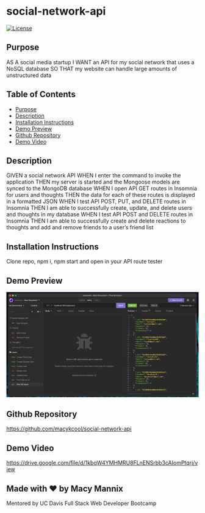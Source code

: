 # social-network-api

[![License](https://img.shields.io/badge/License-Apache_2.0-blue.svg)](https://opensource.org/licenses/Apache-2.0)

## Purpose
AS A social media startup
I WANT an API for my social network that uses a NoSQL database
SO THAT my website can handle large amounts of unstructured data

## Table of Contents
- [Purpose](#purpose) 
- [Description](#description) 
- [Installation Instructions](#installation-instructions)
- [Demo Preview](#demo-preview)
- [Github Repository](#github-repository)
- [Demo Video](#demo-video)

## Description
GIVEN a social network API
WHEN I enter the command to invoke the application
THEN my server is started and the Mongoose models are synced to the MongoDB database
WHEN I open API GET routes in Insomnia for users and thoughts
THEN the data for each of these routes is displayed in a formatted JSON
WHEN I test API POST, PUT, and DELETE routes in Insomnia
THEN I am able to successfully create, update, and delete users and thoughts in my database
WHEN I test API POST and DELETE routes in Insomnia
THEN I am able to successfully create and delete reactions to thoughts and add and remove friends to a user’s friend list

## Installation Instructions  
Clone repo, npm i, npm start and open in your API route tester
 
## Demo Preview
![api demo](./assets/gif/api.png)

## Github Repository
https://github.com/macykcool/social-network-api

## Demo Video
https://drive.google.com/file/d/1kbqW4YMHMRU8FLnENSrbb3cAIomPtqrj/view

## Made with ❤️️ by Macy Mannix
Mentored by UC Davis Full Stack Web Developer Bootcamp